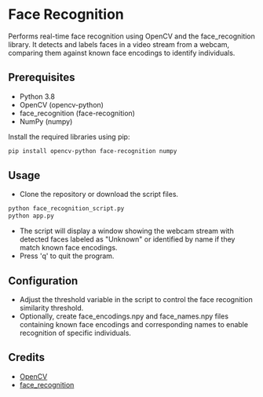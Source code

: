 
# Face Recognition

Performs real-time face recognition using OpenCV and the face_recognition library. It detects and labels faces in a video stream from a webcam, comparing them against known face encodings to identify individuals.


## Prerequisites

- Python 3.8
- OpenCV (opencv-python)
- face_recognition (face-recognition)
- NumPy (numpy)

Install the required libraries using pip:
```bash
pip install opencv-python face-recognition numpy
```
## Usage

- Clone the repository or download the script files.


```bash
python face_recognition_script.py
python app.py
```
- The script will display a window showing the webcam stream with detected faces labeled as "Unknown" or identified by name if they match known face encodings.
- Press 'q' to quit the program.


## Configuration
- Adjust the threshold variable in the script to control the face recognition similarity threshold.
- Optionally, create face_encodings.npy and face_names.npy files containing known face encodings and corresponding names to enable recognition of specific individuals.
## Credits
- [OpenCV](https://opencv.org/)
- [face_recognition](https://github.com/ageitgey/face_recognition)